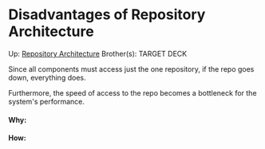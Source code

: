 # Disadvantages of Repository Architecture

Up: [Repository Architecture](repository_architecture)
Brother(s):
TARGET DECK

Since all components must access just the one repository, if the repo goes down, everything does.

Furthermore, the speed of access to the repo becomes a bottleneck for the system's performance.




































#### Why:
#### How:









